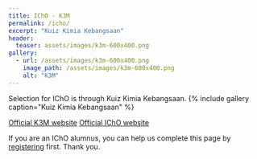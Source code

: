 ```yaml
---
title: IChO - K3M
permalink: /icho/
excerpt: "Kuiz Kimia Kebangsaan"
header:
  teaser: assets/images/k3m-600x400.png
gallery:
  - url: /assets/images/k3m-600x400.png
    image_path: /assets/images/k3m-600x400.png
    alt: "K3M"
---
```


Selection for IChO is through Kuiz Kimia Kebangsaan.
{% include gallery caption="Kuiz Kimia Kebangsaan" %}


[Official K3M website](https://ikm.org.my/outreach-programs/kuiz-kimia-kebangsaaan-malaysia-k3m/)
[Official IChO website](https://www.ichosc.org/)

If you are an IChO alumnus, you can help us complete this page by [registering](/alumni) first. Thank you.
